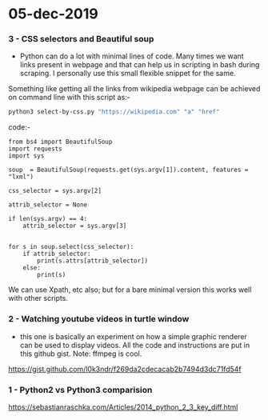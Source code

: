 # 05-dec-2019

### 3 - CSS selectors and Beautiful soup 

- Python can do a lot with minimal lines of code. Many times we want links present in webpage and that can help us in scripting in bash during scraping. I personally use this small flexible snippet for the same.

Something like getting all the links from wikipedia webpage can be achieved on command line with this script as:-

```bash
python3 select-by-css.py "https://wikipedia.com" "a" "href"
```

code:-
```python3
from bs4 import BeautifulSoup
import requests
import sys

soup  = BeautifulSoup(requests.get(sys.argv[1]).content, features = "lxml")

css_selector = sys.argv[2]

attrib_selector = None

if len(sys.argv) == 4:
    attrib_selector = sys.argv[3]


for s in soup.select(css_selector):
    if attrib_selector:
        print(s.attrs[attrib_selector])
    else:
        print(s)
```

We can use Xpath, etc also; but for a bare minimal version this works well with other scripts. 

### 2 - Watching youtube videos in turtle window

- this one is basically an experiment on how a simple graphic renderer can be used to display videos. All the code and instructions are put in this github gist. Note: ffmpeg is cool.

https://gist.github.com/l0k3ndr/f269da2cdecacab2b7494d3dc71fd54f

### 1 - Python2 vs Python3 comparision

https://sebastianraschka.com/Articles/2014_python_2_3_key_diff.html
